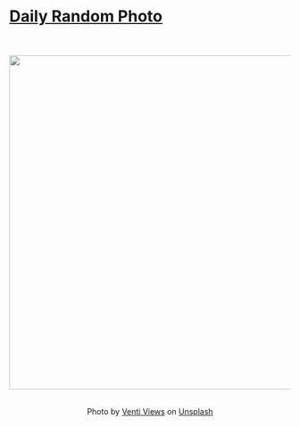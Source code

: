 # [Daily Random Photo](https://www.dailyrandomphoto.com/)

<div align="center">
  <br>
  <br>
  <a href="https://www.dailyrandomphoto.com/p/2024/2024-07-22/"><img src="https://images.unsplash.com/photo-1719437492375-1c20c8c17846?crop=entropy&cs=tinysrgb&fit=max&fm=jpg&ixid=M3w3NzUwOHwwfDF8cmFuZG9tfHx8fHx8fHx8MTcyMTYwODU1N3w&ixlib=rb-4.0.3&q=80&w=1080" width="600px"></a>
  <br>
  <br>
  <p class="has-text-grey">Photo by <a href="https://unsplash.com/@ventiviews?utm_source=Daily%20Random%20Photo&amp;utm_medium=referral" target="_blank" rel="noopener noreferrer">Venti Views</a> on <a href="https://unsplash.com/photos/a-close-up-of-a-bald-eagle-with-a-black-background-Tcd_UOjm5cg?utm_source=Daily%20Random%20Photo&amp;utm_medium=referral" target="_blank" rel="noopener noreferrer">Unsplash</a></p>
</div>
